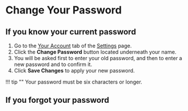 # Change Your Password

## If you know your current password

1. Go to the [Your Account](/#settings/your-account) tab of the
   [Settings](/help/edit-settings) page.
2. Click the **Change Password** button located underneath your name.
3. You will be asked first to enter your old password, and then to
   enter a new password and to confirm it.
4. Click **Save Changes** to apply your new password.

!!! tip ""
    Your password must be six characters or longer.

## If you forgot your password
